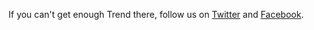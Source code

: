If you can't get enough Trend there, follow us on <a href="http://twitter.com/trendct">Twitter<a> and <a href="http://facebook.com">Facebook</a>.